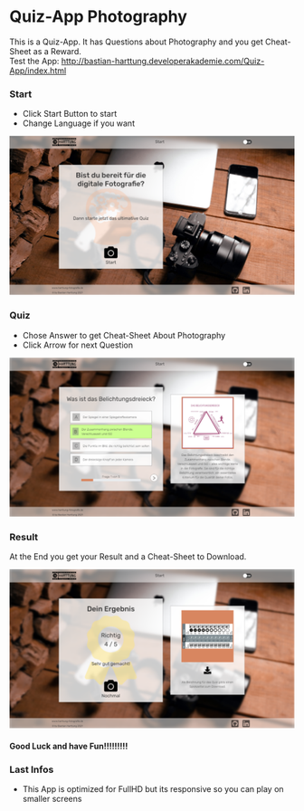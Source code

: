 # Quiz-App Photography

This is a Quiz-App. It has Questions about Photography and you get 
Cheat-Sheet as a Reward.\
Test the App: http://bastian-harttung.developerakademie.com/Quiz-App/index.html

### Start

- Click Start Button to start
- Change Language if you want

![img.png](img/readme/Start.png)

### Quiz

- Chose Answer to get Cheat-Sheet About Photography
- Click Arrow for next Question

![img.png](img/readme/Quiz.png)

### Result

At the End you get your Result and a Cheat-Sheet to Download.

![img.png](img/readme/Result.png)

#### Good Luck and have Fun!!!!!!!!!

### Last Infos

- This App is optimized for FullHD but its responsive so you can play on smaller screens